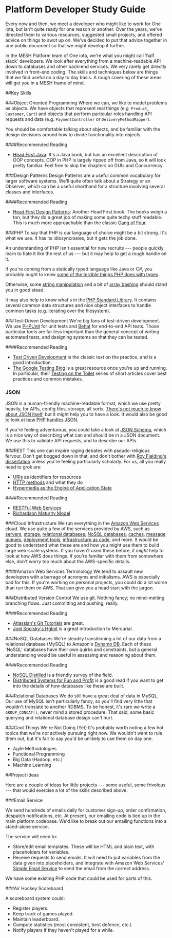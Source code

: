 Platform Developer Study Guide
==============================

Every now and then, we meet a developer who might like to work for One iota, but isn't quite ready for one reason or another. Over the years, we've directed them to various resources, suggested small projects, and offered advice on things to swot up on. We've decided to put that advice together in one public document so that we might develop it further.

In the MESH Platform team of One iota, we're what you might call 'half stack' developers. We look after everything from a machine-readable API down to databases and other back-end services. We very rarely get directly involved in front-end coding. The skills and techniques below are things that _we_ find useful on a day to day basis. A rough covering of these areas will get you in a MESH frame of mind.

##Key Skills

###Object Oriented Programming
Where we can, we like to model problems as objects. We have objects that represent real things (e.g. `Product`, `Customer`, `Cart`) and objects that perform particular roles handling API requests and data (e.g. `PaymentController` or `DeliveryMethodMapper`).

You should be comfortable talking about objects, and be familiar with the design decisions around how to divide functionality into objects.

####Recommended Reading
- [Head First Java](http://www.amazon.co.uk/dp/0596009208): It's a Java book, but has an excellent description of OOP concepts. OOP in PHP is largely ripped off from Java, so it will look pretty familiar. Feel free to skip the chapters on GUIs and Concurrency.

###Design Patterns
Design Patterns are a useful common vocabulary for larger software systems. We'll quite often talk about a Strategy or an Observer, which can be a useful shorthand for a structure involving several classes and interfaces.

####Recommended Reading
- [Head First Design Patterns](http://www.amazon.co.uk/dp/0596007124): Another Head First book. The books weigh a ton, but they do a great job of making some quite techy stuff readable. This is much more approachable than the classic [Gang of Four](http://www.amazon.co.uk/dp/0201633612).

###PHP
To say that PHP is our language of choice might be a bit strong. It's what we use. It has its idiosyncrasies, but it gets the job done.

An understanding of PHP isn't essential for new recruits --- people quickly learn to hate it like the rest of us --- but it may help to get a rough handle on it.

If you're coming from a statically typed language like Java or C#, you probably ought to know [some of the terrible things PHP does with types](http://php.net/manual/en/language.types.type-juggling.php).

Otherwise, some [string manipulation](http://php.net/manual/en/book.strings.php) and a bit of [array bashing](http://php.net/manual/en/book.array.php) should stand you in good stead.

It may also help to know what's in the [PHP Standard Library](http://php.net/manual/en/book.spl.php). It contains several common data structures and nice object interfaces to handle common tasks (e.g. iterating over the filesystem).

###Test-Driven Development
We're big fans of test-driven development. We use [PHPUnit](https://phpunit.de) for unit tests and [Behat](http://behat.org) for end-to-end API tests. Those particular tools are far less important than the general concept of writing automated tests, and designing systems so that they can be tested.

####Recommended Reading
- [Test Driven Development](http://www.amazon.co.uk/dp/0321146530) is the classic text on the practice, and is a good introduction.
- [The Google Testing Blog](http://googletesting.blogspot.co.uk) is a great resource once you're up and running. In particular, their [Testing on the Toilet](http://googletesting.blogspot.co.uk/search/label/TotT) series of short articles cover best practices and common mistakes.

### JSON
JSON is a human-friendly machine-readable format, which we use pretty heavily, for APIs, config files, storage, all sorts. [There's not much to know about JSON itself](http://json.org), but it might help you to have a look. It would also be good to look at [how PHP handles JSON](http://php.net/json).

If you're feeling adventurous, you could take a look at [JSON Schema](http://json-schema.org), which is a nice way of describing what can and should be in a JSON document. We use this to validate API requests, and to describe our APIs.

###REST
This one can inspire raging debates with pseudo-religious fervour. Don't get bogged down in that, and don't bother with [Roy Fielding's dissertation](http://www.ics.uci.edu/~fielding/pubs/dissertation/fielding_dissertation.pdf) unless you're feeling particularly scholarly. For us, all you really need to grok are:

- [URIs](https://en.wikipedia.org/wiki/Uniform_resource_identifier) as identifiers for resources
- [HTTP methods](https://en.wikipedia.org/wiki/Hypertext_Transfer_Protocol#Request_methods) and what they do
- [Hypermedia as the Engine of Application State](https://en.wikipedia.org/wiki/HATEOAS)

####Recommended Reading
- [RESTFul Web Services](http://www.amazon.co.uk/dp/0596529260)
- [Richardson Maturity Model](http://martinfowler.com/articles/richardsonMaturityModel.html)

###Cloud Infrastructure
We run everything in the [Amazon Web Services](https://aws.amazon.com) cloud. We use quite a few of the services provided by AWS, such as [servers](https://aws.amazon.com/ec2), [storage](https://aws.amazon.com/s3), [relational databases](https://aws.amazon.com/rds), [NoSQL databases](https://aws.amazon.com/dynamo), [caches](https://aws.amazon.com/elasticache), [message queues](https://aws.amazon.com/sqs), [deployment tools](https://aws.amazon.com/elasticbeanstalk), [infrastructure as code](https://aws.amazon.com/cloudformation), and more. It would be good to understand what these are and how you might use them to build large web-scale systems. If you haven't used these before, it _might_ help to look at how AWS does things. If you're familiar with them from somewhere else, don't worry too much about the AWS-specific details.

####Amazon Web Services Terminology
We tend to assault new developers with a barrage of acronyms and initialisms. AWS is especially bad for this. If you're working on personal projects, you could do a lot worse than run them on AWS. That can give you a head start with the jargon.

###Distributed Version Control
We use git. Nothing fancy; no mind-melting branching flows. Just committing and pushing, really.

####Recommended Reading
- [Atlassian's Git Tutorials](https://www.atlassian.com/git/tutorials) are great.
- [Joel Spolsky's HgInit](http://hginit.com) is a great introduction to Mercurial.

###NoSQL Databases
We're steadily transitioning a lot of our data from a relational database (MySQL) to Amazon's [Dynamo DB](https://aws.amazon.com/dynamo). Each of these 'NoSQL' databases have their own quirks and constraints, but a general understanding would be useful in assessing and reasoning about them.

####Recommended Reading
- [NoSQL Distilled](http://www.amazon.co.uk/dp/0321826620) is a friendly survey of the field.
- [Distributed Systems for Fun and Profit](http://book.mixu.net/distsys/) is a good read if you want to get into the details of how databases like these are built.

###Relational Databases
We do still have a great deal of data in MySQL. Our use of MySQL isn't particularly fancy, so you'll find very little that wouldn't translate to another RDBMS. To be honest, it's rare we write a `GROUP_CONCAT()`, never mind a stored procedure. That said, some basic querying and relational database design can't hurt.

###Cool Things We're Not Doing (Yet)
It's probably worth noting a few hot topics that we're _not_ actively pursuing right now. We wouldn't want to rule them out, but it's fair to say you'd be unlikely to use them on day one.

- Agile Methodologies
- Functional Programming
- Big Data (Hadoop, etc.)
- Machine Learning

##Project Ideas

Here are a couple of ideas for little projects --- some useful, some frivolous --- that would exercise a lot of the skills described above.

###Email Service

We send hundreds of emails daily for customer sign-up, order confirmation, despatch notifications, etc. At present, our emailing code is tied up in the main platform codebase. We'd like to break out our emailing functions into a stand-alone service.

The service will need to:

- Store/edit email templates. These will be HTML and plain text, with placeholders for variables.
- Receive requests to send emails. It will need to put variables from the data given into placeholders, and integrate with Amazon Web Services' [Simple Email Service][SES] to send the email from the correct address.

We have some existing PHP code that could be used for parts of this.

###Air Hockey Scoreboard

A scoreboard system could:

- Register players.
- Keep track of games played.
- Maintain leaderboard.
- Compute statistics (most consistent, best defence, etc.)
- Notify players if they haven't played for a while.

[HipChat]: https://www.hipchat.com
[SES]: https://aws.amazon.com/ses/
[PD]: http://www.pagerduty.com
[JIRA]: https://www.atlassian.com/software/jira/
